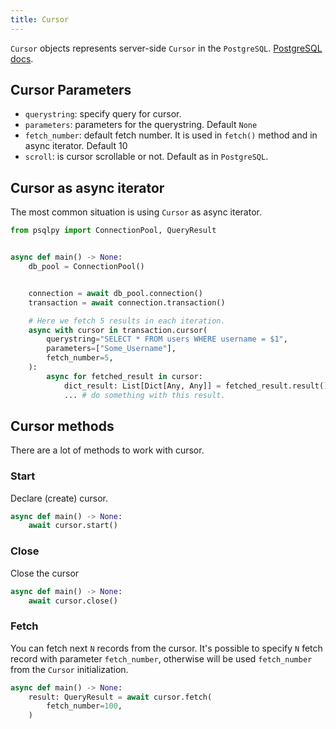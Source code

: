 ```yaml
---
title: Cursor
---
```


`Cursor` objects represents server-side `Cursor` in the `PostgreSQL`. [PostgreSQL docs](https://www.postgresql.org/docs/current/plpgsql-cursors.html).

## Cursor Parameters

- `querystring`: specify query for cursor.
- `parameters`: parameters for the querystring. Default `None`
- `fetch_number`: default fetch number. It is used in `fetch()` method and in async iterator. Default 10
- `scroll`: is cursor scrollable or not. Default as in `PostgreSQL`.

## Cursor as async iterator

The most common situation is using `Cursor` as async iterator.

```python
from psqlpy import ConnectionPool, QueryResult


async def main() -> None:
    db_pool = ConnectionPool()


    connection = await db_pool.connection()
    transaction = await connection.transaction()

    # Here we fetch 5 results in each iteration.
    async with cursor in transaction.cursor(
        querystring="SELECT * FROM users WHERE username = $1",
        parameters=["Some_Username"],
        fetch_number=5,
    ):
        async for fetched_result in cursor:
            dict_result: List[Dict[Any, Any]] = fetched_result.result()
            ... # do something with this result.
```

## Cursor methods

There are a lot of methods to work with cursor.

### Start
Declare (create) cursor.

```python
async def main() -> None:
    await cursor.start()
```

### Close

Close the cursor

```python
async def main() -> None:
    await cursor.close()
```

### Fetch

You can fetch next `N` records from the cursor.
It's possible to specify `N` fetch record with parameter `fetch_number`, otherwise will be used `fetch_number` from the `Cursor` initialization.

```python
async def main() -> None:
    result: QueryResult = await cursor.fetch(
        fetch_number=100,
    )
```
